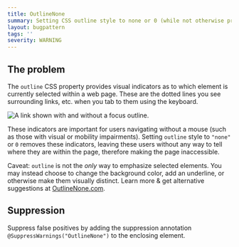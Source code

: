 ```yaml
---
title: OutlineNone
summary: Setting CSS outline style to none or 0 (while not otherwise providing visual focus indicators) is inaccessible for users navigating a web page without a mouse.
layout: bugpattern
tags: ''
severity: WARNING
---
```


<!--
*** AUTO-GENERATED, DO NOT MODIFY ***
To make changes, edit the @BugPattern annotation or the explanation in docs/bugpattern.
-->


## The problem
The `outline` CSS property provides visual indicators as to which element is
currently selected within a web page. These are the dotted lines you see
surrounding links, etc. when you tab to them using the keyboard.

![A link shown with and without a focus outline.](https://github.com/google/error-prone/blob/gh-pages/images/Outline%20Demonstration.png)

These indicators are important for users navigating without a mouse (such as
those with visual or mobility impairments). Setting `outline` style to `"none"`
or `0` removes these indicators, leaving these users without any way to tell
where they are within the page, therefore making the page inaccessible.

Caveat: `outline` is not the *only* way to emphasize selected elements. You may
instead choose to change the background color, add an underline, or otherwise
make them visually distinct. Learn more & get alternative suggestions at
[OutlineNone.com](http://outlinenone.com).

## Suppression
Suppress false positives by adding the suppression annotation `@SuppressWarnings("OutlineNone")` to the enclosing element.

